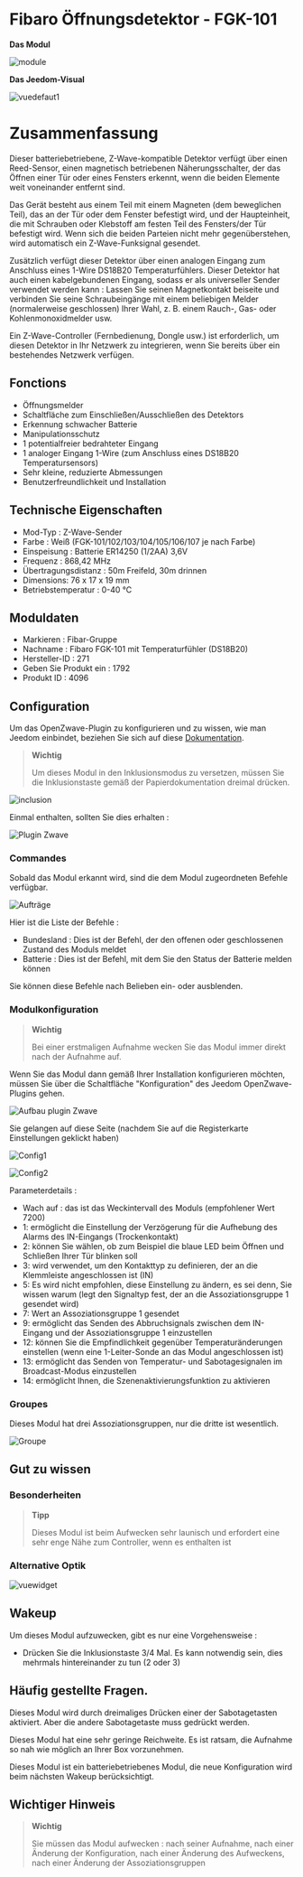 # Fibaro Öffnungsdetektor - FGK-101

**Das Modul**

![module](images/fibaro.fgk101-DS18B20/module.jpg)

**Das Jeedom-Visual**

![vuedefaut1](images/fibaro.fgk101-DS18B20/vuedefaut1.jpg)

# Zusammenfassung

Dieser batteriebetriebene, Z-Wave-kompatible Detektor verfügt über einen Reed-Sensor, einen magnetisch betriebenen Näherungsschalter, der das Öffnen einer Tür oder eines Fensters erkennt, wenn die beiden Elemente weit voneinander entfernt sind.

Das Gerät besteht aus einem Teil mit einem Magneten (dem beweglichen Teil), das an der Tür oder dem Fenster befestigt wird, und der Haupteinheit, die mit Schrauben oder Klebstoff am festen Teil des Fensters/der Tür befestigt wird. Wenn sich die beiden Parteien nicht mehr gegenüberstehen, wird automatisch ein Z-Wave-Funksignal gesendet.

Zusätzlich verfügt dieser Detektor über einen analogen Eingang zum Anschluss eines 1-Wire DS18B20 Temperaturfühlers. Dieser Detektor hat auch einen kabelgebundenen Eingang, sodass er als universeller Sender verwendet werden kann : Lassen Sie seinen Magnetkontakt beiseite und verbinden Sie seine Schraubeingänge mit einem beliebigen Melder (normalerweise geschlossen) Ihrer Wahl, z. B. einem Rauch-, Gas- oder Kohlenmonoxidmelder usw.

Ein Z-Wave-Controller (Fernbedienung, Dongle usw.) ist erforderlich, um diesen Detektor in Ihr Netzwerk zu integrieren, wenn Sie bereits über ein bestehendes Netzwerk verfügen.

## Fonctions

-   Öffnungsmelder
-   Schaltfläche zum Einschließen/Ausschließen des Detektors
-   Erkennung schwacher Batterie
-   Manipulationsschutz
-   1 potentialfreier bedrahteter Eingang
-   1 analoger Eingang 1-Wire (zum Anschluss eines DS18B20 Temperatursensors)
-   Sehr kleine, reduzierte Abmessungen
-   Benutzerfreundlichkeit und Installation

## Technische Eigenschaften

-   Mod-Typ : Z-Wave-Sender
-   Farbe : Weiß (FGK-101/102/103/104/105/106/107 je nach Farbe)
-   Einspeisung : Batterie ER14250 (1/2AA) 3,6V
-   Frequenz : 868,42 MHz
-   Übertragungsdistanz : 50m Freifeld, 30m drinnen
-   Dimensions: 76 x 17 x 19 mm
-   Betriebstemperatur : 0-40 °C

## Moduldaten

-   Markieren : Fibar-Gruppe
-   Nachname : Fibaro FGK-101 mit Temperaturfühler (DS18B20)
-   Hersteller-ID : 271
-   Geben Sie Produkt ein : 1792
-   Produkt ID : 4096

## Configuration

Um das OpenZwave-Plugin zu konfigurieren und zu wissen, wie man Jeedom einbindet, beziehen Sie sich auf diese [Dokumentation](https://doc.jeedom.com/de_DE/plugins/automation%20protocol/openzwave/).

> **Wichtig**
>
> Um dieses Modul in den Inklusionsmodus zu versetzen, müssen Sie die Inklusionstaste gemäß der Papierdokumentation dreimal drücken.

![inclusion](images/fibaro.fgk101-DS18B20/inclusion.jpg)

Einmal enthalten, sollten Sie dies erhalten :

![Plugin Zwave](images/fibaro.fgk101-DS18B20/information.jpg)

### Commandes

Sobald das Modul erkannt wird, sind die dem Modul zugeordneten Befehle verfügbar.

![Aufträge](images/fibaro.fgk101-DS18B20/commandes.jpg)

Hier ist die Liste der Befehle :

-   Bundesland : Dies ist der Befehl, der den offenen oder geschlossenen Zustand des Moduls meldet
-   Batterie : Dies ist der Befehl, mit dem Sie den Status der Batterie melden können

Sie können diese Befehle nach Belieben ein- oder ausblenden.

### Modulkonfiguration

> **Wichtig**
>
> Bei einer erstmaligen Aufnahme wecken Sie das Modul immer direkt nach der Aufnahme auf.

Wenn Sie das Modul dann gemäß Ihrer Installation konfigurieren möchten, müssen Sie über die Schaltfläche "Konfiguration" des Jeedom OpenZwave-Plugins gehen.

![Aufbau plugin Zwave](images/plugin/bouton_configuration.jpg)

Sie gelangen auf diese Seite (nachdem Sie auf die Registerkarte Einstellungen geklickt haben)

![Config1](images/fibaro.fgk101-DS18B20/config1.jpg)

![Config2](images/fibaro.fgk101-DS18B20/config2.jpg)

Parameterdetails :

-   Wach auf : das ist das Weckintervall des Moduls (empfohlener Wert 7200)
-   1: ermöglicht die Einstellung der Verzögerung für die Aufhebung des Alarms des IN-Eingangs (Trockenkontakt)
-   2: können Sie wählen, ob zum Beispiel die blaue LED beim Öffnen und Schließen Ihrer Tür blinken soll
-   3: wird verwendet, um den Kontakttyp zu definieren, der an die Klemmleiste angeschlossen ist (IN)
-   5: Es wird nicht empfohlen, diese Einstellung zu ändern, es sei denn, Sie wissen warum (legt den Signaltyp fest, der an die Assoziationsgruppe 1 gesendet wird)
-   7: Wert an Assoziationsgruppe 1 gesendet
-   9: ermöglicht das Senden des Abbruchsignals zwischen dem IN-Eingang und der Assoziationsgruppe 1 einzustellen
-   12: können Sie die Empfindlichkeit gegenüber Temperaturänderungen einstellen (wenn eine 1-Leiter-Sonde an das Modul angeschlossen ist)
-   13: ermöglicht das Senden von Temperatur- und Sabotagesignalen im Broadcast-Modus einzustellen
-   14: ermöglicht Ihnen, die Szenenaktivierungsfunktion zu aktivieren

### Groupes

Dieses Modul hat drei Assoziationsgruppen, nur die dritte ist wesentlich.

![Groupe](images/fibaro.fgk101-DS18B20/groupe.jpg)

## Gut zu wissen

### Besonderheiten

> **Tipp**
>
> Dieses Modul ist beim Aufwecken sehr launisch und erfordert eine sehr enge Nähe zum Controller, wenn es enthalten ist

### Alternative Optik

![vuewidget](images/fibaro.fgk101-DS18B20/vuewidget.jpg)

## Wakeup

Um dieses Modul aufzuwecken, gibt es nur eine Vorgehensweise :

-   Drücken Sie die Inklusionstaste 3/4 Mal. Es kann notwendig sein, dies mehrmals hintereinander zu tun (2 oder 3)

## Häufig gestellte Fragen.

Dieses Modul wird durch dreimaliges Drücken einer der Sabotagetasten aktiviert. Aber die andere Sabotagetaste muss gedrückt werden.

Dieses Modul hat eine sehr geringe Reichweite. Es ist ratsam, die Aufnahme so nah wie möglich an Ihrer Box vorzunehmen.

Dieses Modul ist ein batteriebetriebenes Modul, die neue Konfiguration wird beim nächsten Wakeup berücksichtigt.

## Wichtiger Hinweis

> **Wichtig**
>
> Sie müssen das Modul aufwecken : nach seiner Aufnahme, nach einer Änderung der Konfiguration, nach einer Änderung des Aufweckens, nach einer Änderung der Assoziationsgruppen
